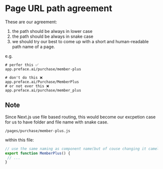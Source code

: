 # Page URL path agreement

These are our agreement:

1. the path should be always in lower case
2. the path should be always in snake case
3. we should try our best to come up with a short and human-readable path name of a page.

e.g.
```
# perfer this ✅
app.preface.ai/purchase/member-plus

# don't do this ❌
app.preface.ai/Purchase/MemberPlus
# or not ever this ❌
app.preface.ai/purchase/member_plus
```

## Note

Since Next.js use file based routing, this would become our excpetion case for us to have folder and file name with snake case.

```
/pages/purchase/member-plus.js
```

within this file:
```js
// use the same naming as component name(but of couse changing it camel case)
export function MemberPlus() {
 // ...
}
```
